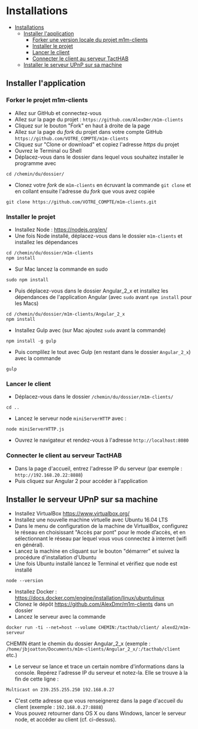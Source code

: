# Installations

<!-- TOC depthFrom:1 depthTo:6 withLinks:1 updateOnSave:1 orderedList:0 -->

- [Installations](#installations)
	- [Installer l'application](#installer-lapplication)
		- [Forker une version locale du projet m1m-clients](#forker-une-version-locale-du-projet-m1m-clients)
		- [Installer le projet](#installer-le-projet)
		- [Lancer le client](#lancer-le-client)
		- [Connecter le client au serveur TactHAB](#connecter-le-client-au-serveur-tacthab)
	- [Installer le serveur UPnP sur sa machine](#installer-le-serveur-upnp-sur-sa-machine)

<!-- /TOC -->

## Installer l'application

### Forker le projet m1m-clients

* Allez sur GitHub et connectez-vous
* Allez sur la page du projet :  `https://github.com/AlexDmr/m1m-clients`
* Cliquez sur le bouton "Fork" en haut à droite de la page
* Allez sur la page du _fork_ du projet dans votre compte GitHub `https://github.com/VOTRE_COMPTE/m1m-clients`
* Cliquez sur "Clone or download" et copiez l'adresse _https_ du projet
* Ouvrez le Terminal ou Shell
* Déplacez-vous dans le dossier dans lequel vous souhaitez installer le programme avec
```
cd /chemin/du/dossier/
```
* Clonez votre _fork_ de `m1m-clients` en écruvant la commande `git clone` et en collant ensuite l'adresse du _fork_ que vous avez copiée
```
git clone https://github.com/VOTRE_COMPTE/m1m-clients.git
```

### Installer le projet

* Installez Node : https://nodejs.org/en/
* Une fois Node installé, déplacez-vous dans le dossier `m1m-clients` et installez les dépendances
```
cd /chemin/du/dossier/m1m-clients
npm install
```
* Sur Mac lancez la commande en sudo
```
sudo npm install
```
* Puis déplacez-vous dans le dossier Angular_2_x et installez les dépendances de l'application Angular (avec `sudo` avant `npm install` pour les Macs)
```
cd /chemin/du/dossier/m1m-clients/Angular_2_x
npm install
```
* Installez Gulp avec (sur Mac ajoutez `sudo` avant la commande)
```
npm install -g gulp
```
* Puis complilez le tout avec Gulp (en restant dans le dossier `Angular_2_x`) avec la commande
```
gulp
```

### Lancer le client

* Déplacez-vous dans le dossier `/chemin/du/dossier/m1m-clients/`
```
cd ..
```
* Lancez le serveur node `miniServerHTTP` avec :
```
node miniServerHTTP.js
```
* Ouvrez le navigateur et rendez-vous à l'adresse `http://localhost:8080`

### Connecter le client au serveur TactHAB

* Dans la page d'accueil, entrez l'adresse IP du serveur (par exemple : `http://192.168.20.22:8888`)
* Puis cliquez sur Angular 2 pour accéder à l'application

## Installer le serveur UPnP sur sa machine

* Installez VirtualBox https://www.virtualbox.org/
* Installez une nouvelle machine virtuelle avec Ubuntu 16.04 LTS
* Dans le menu de configuration de la machine de VirtualBox, configurez le réseau en choisissant "Accès par pont" pour le mode d’accès, et en sélectionnant le réseau par lequel vous vous connectez à internet (wifi en général).
* Lancez la machine en cliquant sur le bouton "démarrer" et suivez la procédure d'installation d'Ubuntu
* Une fois Ubuntu installé lancez le Terminal et vérifiez que node est installé
```
node --version
```
* Installez Docker : https://docs.docker.com/engine/installation/linux/ubuntulinux
* Clonez le dépôt https://github.com/AlexDmr/m1m-clients dans un dossier
* Lancez le serveur avec la commande
```
docker run -ti --net=host --volume CHEMIN:/tacthab/client/ alexd2/m1m-serveur
```
CHEMIN étant le chemin du dossier Angular_2_x (exemple : `/home/jbjoatton/Documents/m1m-clients/Angular_2_x/:/tacthab/client` etc.)
* Le serveur se lance et trace un certain nombre d'informations dans la console. Repérez l'adresse IP du serveur et notez-la. Elle se trouve à la fin de cette ligne :
```
Multicast on 239.255.255.250 192.168.0.27
```
* C'est cette adresse que vous renseignerez dans la page d'accueil du client (exemple : `192.168.0.27:8888`)
* Vous pouvez retourner dans OS X ou dans Windows, lancer le serveur node, et accéder au client (cf. ci-dessus).
